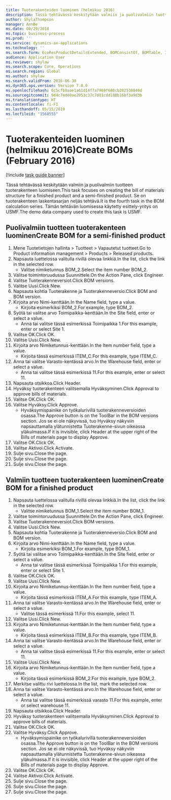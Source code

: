 ```yaml
---
title: Tuoterakenteiden luominen (helmikuu 2016)
description: Tässä tehtävässä keskitytään valmiin ja puolivalmiin tuotteen tuoterakenteen luomiseen.
author: ShylaThompson
manager: AnnBe
ms.date: 08/29/2018
ms.topic: business-process
ms.prod: ''
ms.service: dynamics-ax-applications
ms.technology: ''
ms.search.form: EcoResProductDetailsExtended, BOMConsistOf, BOMTable, InventLocationIdLookup
audience: Application User
ms.reviewer: shylaw
ms.search.scope: Core, Operations
ms.search.region: Global
ms.author: shylaw
ms.search.validFrom: 2016-06-30
ms.dyn365.ops.version: Version 7.0.0
ms.openlocfilehash: 6c5cfb8aae1a61d14f7a7969f688cb282530840d
ms.sourcegitcommit: 9d4c7edd0ae2053c37c7d81cdd180b16bf3a9d3b
ms.translationtype: HT
ms.contentlocale: fi-FI
ms.lasthandoff: 05/15/2019
ms.locfileid: "1568555"
---
```

# <a name="create-boms-february-2016"></a><span data-ttu-id="3a98e-103">Tuoterakenteiden luominen (helmikuu 2016)</span><span class="sxs-lookup"><span data-stu-id="3a98e-103">Create BOMs (February 2016)</span></span>

[!include [task guide banner](../../includes/task-guide-banner.md)]

<span data-ttu-id="3a98e-104">Tässä tehtävässä keskitytään valmiin ja puolivalmiin tuotteen tuoterakenteen luomiseen.</span><span class="sxs-lookup"><span data-stu-id="3a98e-104">This task focuses on creating the bill of materials structure for a finished product and a semi-finished product.</span></span> <span data-ttu-id="3a98e-105">Se on tuoterakenteen laskentasarjan neljäs tehtävä.</span><span class="sxs-lookup"><span data-stu-id="3a98e-105">It is the fourth task in the BOM calculation series.</span></span> <span data-ttu-id="3a98e-106">Tämän tehtävän luomisessa käytetty esittely-yritys on USMF.</span><span class="sxs-lookup"><span data-stu-id="3a98e-106">The demo data company used to create this task is USMF.</span></span>


## <a name="create-bom-for-a-semi-finished-product"></a><span data-ttu-id="3a98e-107">Puolivalmiin tuotteen tuoterakenteen luominen</span><span class="sxs-lookup"><span data-stu-id="3a98e-107">Create BOM for a semi-finished product</span></span>
1. <span data-ttu-id="3a98e-108">Mene Tuotetietojen hallinta > Tuotteet > Vapautetut tuotteet.</span><span class="sxs-lookup"><span data-stu-id="3a98e-108">Go to Product information management > Products > Released products.</span></span>
2. <span data-ttu-id="3a98e-109">Napsauta luettelossa valitulla rivillä olevaa linkkiä.</span><span class="sxs-lookup"><span data-stu-id="3a98e-109">In the list, click the link in the selected row.</span></span>
    * <span data-ttu-id="3a98e-110">Valitse nimiketunnus BOM_2.</span><span class="sxs-lookup"><span data-stu-id="3a98e-110">Select the item number BOM_2.</span></span>  
3. <span data-ttu-id="3a98e-111">Valitse toimintoruudussa Suunnittele.</span><span class="sxs-lookup"><span data-stu-id="3a98e-111">On the Action Pane, click Engineer.</span></span>
4. <span data-ttu-id="3a98e-112">Valitse Tuoterakenneversiot.</span><span class="sxs-lookup"><span data-stu-id="3a98e-112">Click BOM versions.</span></span>
5. <span data-ttu-id="3a98e-113">Valitse Uusi.</span><span class="sxs-lookup"><span data-stu-id="3a98e-113">Click New.</span></span>
6. <span data-ttu-id="3a98e-114">Napsauta kohtia Tuoterakenne ja Tuoterakenneversio.</span><span class="sxs-lookup"><span data-stu-id="3a98e-114">Click BOM and BOM version.</span></span>
7. <span data-ttu-id="3a98e-115">Kirjoita arvo Nimi-kenttään.</span><span class="sxs-lookup"><span data-stu-id="3a98e-115">In the Name field, type a value.</span></span>
    * <span data-ttu-id="3a98e-116">Kirjoita esimerkiksi BOM_2.</span><span class="sxs-lookup"><span data-stu-id="3a98e-116">For example, type BOM_2.</span></span>  
8. <span data-ttu-id="3a98e-117">Syötä tai valitse arvo Toimipaikka-kenttään.</span><span class="sxs-lookup"><span data-stu-id="3a98e-117">In the Site field, enter or select a value.</span></span>
    * <span data-ttu-id="3a98e-118">Anna tai valitse tässä esimerkissä Toimipaikka 1.</span><span class="sxs-lookup"><span data-stu-id="3a98e-118">For this example, enter or select Site 1.</span></span>  
9. <span data-ttu-id="3a98e-119">Valitse OK.</span><span class="sxs-lookup"><span data-stu-id="3a98e-119">Click OK.</span></span>
10. <span data-ttu-id="3a98e-120">Valitse Uusi.</span><span class="sxs-lookup"><span data-stu-id="3a98e-120">Click New.</span></span>
11. <span data-ttu-id="3a98e-121">Kirjoita arvo Nimiketunnus-kenttään.</span><span class="sxs-lookup"><span data-stu-id="3a98e-121">In the Item number field, type a value.</span></span>
    * <span data-ttu-id="3a98e-122">Kirjoita tässä esimerkissä ITEM_C.</span><span class="sxs-lookup"><span data-stu-id="3a98e-122">For this example, type ITEM_C.</span></span>  
12. <span data-ttu-id="3a98e-123">Anna tai valitse Varasto-kentässä arvo.</span><span class="sxs-lookup"><span data-stu-id="3a98e-123">In the Warehouse field, enter or select a value.</span></span>
    * <span data-ttu-id="3a98e-124">Anna tai valitse tässä esimerkissä 11.</span><span class="sxs-lookup"><span data-stu-id="3a98e-124">For this example, enter or select 11.</span></span>  
13. <span data-ttu-id="3a98e-125">Napsauta otsikkoa.</span><span class="sxs-lookup"><span data-stu-id="3a98e-125">Click Header.</span></span>
14. <span data-ttu-id="3a98e-126">Hyväksy tuoterakenteen valitsemalla Hyväksyminen.</span><span class="sxs-lookup"><span data-stu-id="3a98e-126">Click Approval to approve bills of materials.</span></span>
15. <span data-ttu-id="3a98e-127">Valitse OK.</span><span class="sxs-lookup"><span data-stu-id="3a98e-127">Click OK.</span></span>
16. <span data-ttu-id="3a98e-128">Valitse Hyväksy.</span><span class="sxs-lookup"><span data-stu-id="3a98e-128">Click Approve.</span></span>
    * <span data-ttu-id="3a98e-129">Hyväksymispainike on työkalurivillä tuoterakenneversioiden osassa.</span><span class="sxs-lookup"><span data-stu-id="3a98e-129">The Approve button is on the ToolBar in the  BOM versions section.</span></span> <span data-ttu-id="3a98e-130">Jos se ei ole näkyvissä, tuo Hyväksy näkyviin napsauttamalla ylätunnistetta Tuoterakenne-sivun oikeassa yläkulmassa.</span><span class="sxs-lookup"><span data-stu-id="3a98e-130">If it is invisible, click Header at the upper right of the Bills of materials page to display Approve.</span></span>  
17. <span data-ttu-id="3a98e-131">Valitse OK.</span><span class="sxs-lookup"><span data-stu-id="3a98e-131">Click OK.</span></span>
18. <span data-ttu-id="3a98e-132">Valitse Aktivoi.</span><span class="sxs-lookup"><span data-stu-id="3a98e-132">Click Activate.</span></span>
19. <span data-ttu-id="3a98e-133">Sulje sivu.</span><span class="sxs-lookup"><span data-stu-id="3a98e-133">Close the page.</span></span>
20. <span data-ttu-id="3a98e-134">Sulje sivu.</span><span class="sxs-lookup"><span data-stu-id="3a98e-134">Close the page.</span></span>
21. <span data-ttu-id="3a98e-135">Sulje sivu.</span><span class="sxs-lookup"><span data-stu-id="3a98e-135">Close the page.</span></span>

## <a name="create-bom-for-a-finished-product"></a><span data-ttu-id="3a98e-136">Valmiin tuotteen tuoterakenteen luominen</span><span class="sxs-lookup"><span data-stu-id="3a98e-136">Create BOM for a finished product</span></span>
1. <span data-ttu-id="3a98e-137">Napsauta luettelossa valitulla rivillä olevaa linkkiä.</span><span class="sxs-lookup"><span data-stu-id="3a98e-137">In the list, click the link in the selected row.</span></span>
    * <span data-ttu-id="3a98e-138">Valitse nimiketunnus BOM_1.</span><span class="sxs-lookup"><span data-stu-id="3a98e-138">Select the item number BOM_1.</span></span>  
2. <span data-ttu-id="3a98e-139">Valitse toimintoruudussa Suunnittele.</span><span class="sxs-lookup"><span data-stu-id="3a98e-139">On the Action Pane, click Engineer.</span></span>
3. <span data-ttu-id="3a98e-140">Valitse Tuoterakenneversiot.</span><span class="sxs-lookup"><span data-stu-id="3a98e-140">Click BOM versions.</span></span>
4. <span data-ttu-id="3a98e-141">Valitse Uusi.</span><span class="sxs-lookup"><span data-stu-id="3a98e-141">Click New.</span></span>
5. <span data-ttu-id="3a98e-142">Napsauta kohtia Tuoterakenne ja Tuoterakenneversio.</span><span class="sxs-lookup"><span data-stu-id="3a98e-142">Click BOM and BOM version.</span></span>
6. <span data-ttu-id="3a98e-143">Kirjoita arvo Nimi-kenttään.</span><span class="sxs-lookup"><span data-stu-id="3a98e-143">In the Name field, type a value.</span></span>
    * <span data-ttu-id="3a98e-144">Kirjoita esimerkiksi BOM_1.</span><span class="sxs-lookup"><span data-stu-id="3a98e-144">For example, type BOM_1.</span></span>  
7. <span data-ttu-id="3a98e-145">Syötä tai valitse arvo Toimipaikka-kenttään.</span><span class="sxs-lookup"><span data-stu-id="3a98e-145">In the Site field, enter or select a value.</span></span>
    * <span data-ttu-id="3a98e-146">Anna tai valitse tässä esimerkissä Toimipaikka 1.</span><span class="sxs-lookup"><span data-stu-id="3a98e-146">For this example, enter or select Site 1.</span></span>  
8. <span data-ttu-id="3a98e-147">Valitse OK.</span><span class="sxs-lookup"><span data-stu-id="3a98e-147">Click OK.</span></span>
9. <span data-ttu-id="3a98e-148">Valitse Uusi.</span><span class="sxs-lookup"><span data-stu-id="3a98e-148">Click New.</span></span>
10. <span data-ttu-id="3a98e-149">Kirjoita arvo Nimiketunnus-kenttään.</span><span class="sxs-lookup"><span data-stu-id="3a98e-149">In the Item number field, type a value.</span></span>
    * <span data-ttu-id="3a98e-150">Kirjoita tässä esimerkissä ITEM_A.</span><span class="sxs-lookup"><span data-stu-id="3a98e-150">For this example, type ITEM_A.</span></span>  
11. <span data-ttu-id="3a98e-151">Anna tai valitse Varasto-kentässä arvo.</span><span class="sxs-lookup"><span data-stu-id="3a98e-151">In the Warehouse field, enter or select a value.</span></span>
    * <span data-ttu-id="3a98e-152">Valitse tässä esimerkissä 11.</span><span class="sxs-lookup"><span data-stu-id="3a98e-152">For this example, select 11.</span></span>  
12. <span data-ttu-id="3a98e-153">Valitse Uusi.</span><span class="sxs-lookup"><span data-stu-id="3a98e-153">Click New.</span></span>
13. <span data-ttu-id="3a98e-154">Kirjoita arvo Nimiketunnus-kenttään.</span><span class="sxs-lookup"><span data-stu-id="3a98e-154">In the Item number field, type a value.</span></span>
    * <span data-ttu-id="3a98e-155">Kirjoita tässä esimerkissä ITEM_B.</span><span class="sxs-lookup"><span data-stu-id="3a98e-155">For this example, type ITEM_B.</span></span>  
14. <span data-ttu-id="3a98e-156">Anna tai valitse Varasto-kentässä arvo.</span><span class="sxs-lookup"><span data-stu-id="3a98e-156">In the Warehouse field, enter or select a value.</span></span>
    * <span data-ttu-id="3a98e-157">Anna tai valitse tässä esimerkissä 11.</span><span class="sxs-lookup"><span data-stu-id="3a98e-157">For this example, enter or select 11.</span></span>  
15. <span data-ttu-id="3a98e-158">Valitse Uusi.</span><span class="sxs-lookup"><span data-stu-id="3a98e-158">Click New.</span></span>
16. <span data-ttu-id="3a98e-159">Kirjoita arvo Nimiketunnus-kenttään.</span><span class="sxs-lookup"><span data-stu-id="3a98e-159">In the Item number field, type a value.</span></span>
    * <span data-ttu-id="3a98e-160">Kirjoita tässä esimerkissä BOM_2.</span><span class="sxs-lookup"><span data-stu-id="3a98e-160">For this example, type BOM_2.</span></span>  
17. <span data-ttu-id="3a98e-161">Merkitse valittu rivi luettelossa.</span><span class="sxs-lookup"><span data-stu-id="3a98e-161">In the list, mark the selected row.</span></span>
18. <span data-ttu-id="3a98e-162">Anna tai valitse Varasto-kentässä arvo.</span><span class="sxs-lookup"><span data-stu-id="3a98e-162">In the Warehouse field, enter or select a value.</span></span>
    * <span data-ttu-id="3a98e-163">Anna tai valitse tässä esimerkissä varasto 11.</span><span class="sxs-lookup"><span data-stu-id="3a98e-163">For this example, enter or select warehouse 11.</span></span>  
19. <span data-ttu-id="3a98e-164">Napsauta otsikkoa.</span><span class="sxs-lookup"><span data-stu-id="3a98e-164">Click Header.</span></span>
20. <span data-ttu-id="3a98e-165">Hyväksy tuoterakenteen valitsemalla Hyväksyminen.</span><span class="sxs-lookup"><span data-stu-id="3a98e-165">Click Approval to approve bills of materials.</span></span>
21. <span data-ttu-id="3a98e-166">Valitse OK.</span><span class="sxs-lookup"><span data-stu-id="3a98e-166">Click OK.</span></span>
22. <span data-ttu-id="3a98e-167">Valitse Hyväksy.</span><span class="sxs-lookup"><span data-stu-id="3a98e-167">Click Approve.</span></span>
    * <span data-ttu-id="3a98e-168">Hyväksymispainike on työkalurivillä tuoterakenneversioiden osassa.</span><span class="sxs-lookup"><span data-stu-id="3a98e-168">The Approve button is on the ToolBar in the  BOM versions section.</span></span> <span data-ttu-id="3a98e-169">Jos se ei ole näkyvissä, tuo Hyväksy näkyviin napsauttamalla ylätunnistetta Tuoterakenne-sivun oikeassa yläkulmassa.</span><span class="sxs-lookup"><span data-stu-id="3a98e-169">If it is invisible, click Header at the upper right of the Bills of materials page to display Approve.</span></span>  
23. <span data-ttu-id="3a98e-170">Valitse OK.</span><span class="sxs-lookup"><span data-stu-id="3a98e-170">Click OK.</span></span>
24. <span data-ttu-id="3a98e-171">Valitse Aktivoi.</span><span class="sxs-lookup"><span data-stu-id="3a98e-171">Click Activate.</span></span>
25. <span data-ttu-id="3a98e-172">Sulje sivu.</span><span class="sxs-lookup"><span data-stu-id="3a98e-172">Close the page.</span></span>
26. <span data-ttu-id="3a98e-173">Sulje sivu.</span><span class="sxs-lookup"><span data-stu-id="3a98e-173">Close the page.</span></span>
27. <span data-ttu-id="3a98e-174">Sulje sivu.</span><span class="sxs-lookup"><span data-stu-id="3a98e-174">Close the page.</span></span>

